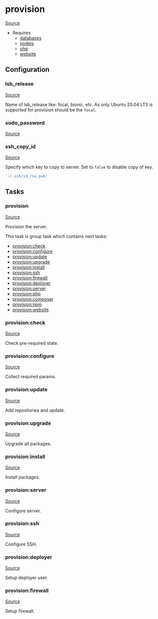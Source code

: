 <!-- DO NOT EDIT THIS FILE! -->
<!-- Instead edit recipe/provision.php -->
<!-- Then run bin/docgen -->

# provision

[Source](/recipe/provision.php)

* Requires
  * [databases](/docs/recipe/provision/databases.md)
  * [nodejs](/docs/recipe/provision/nodejs.md)
  * [php](/docs/recipe/provision/php.md)
  * [website](/docs/recipe/provision/website.md)

## Configuration
### lsb_release
[Source](https://github.com/deployphp/deployer/blob/master/recipe/provision.php#L16)

Name of lsb_release like: focal, bionic, etc.
As only Ubuntu 20.04 LTS is supported for provision should be the `focal`.



### sudo_password
[Source](https://github.com/deployphp/deployer/blob/master/recipe/provision.php#L213)





### ssh_copy_id
[Source](https://github.com/deployphp/deployer/blob/master/recipe/provision.php#L219)

Specify which key to copy to server.
Set to `false` to disable copy of key.

```php title="Default value"
'~/.ssh/id_rsa.pub'
```



## Tasks

### provision
[Source](https://github.com/deployphp/deployer/blob/master/recipe/provision.php#L21)

Provision the server.




This task is group task which contains next tasks:
* [provision:check](/docs/recipe/provision.md#provisioncheck)
* [provision:configure](/docs/recipe/provision.md#provisionconfigure)
* [provision:update](/docs/recipe/provision.md#provisionupdate)
* [provision:upgrade](/docs/recipe/provision.md#provisionupgrade)
* [provision:install](/docs/recipe/provision.md#provisioninstall)
* [provision:ssh](/docs/recipe/provision.md#provisionssh)
* [provision:firewall](/docs/recipe/provision.md#provisionfirewall)
* [provision:deployer](/docs/recipe/provision.md#provisiondeployer)
* [provision:server](/docs/recipe/provision.md#provisionserver)
* [provision:php](/docs/recipe/provision/php.md#provisionphp)
* [provision:composer](/docs/recipe/provision/php.md#provisioncomposer)
* [provision:npm](/docs/recipe/provision/nodejs.md#provisionnpm)
* [provision:website](/docs/recipe/provision/website.md#provisionwebsite)


### provision:check
[Source](https://github.com/deployphp/deployer/blob/master/recipe/provision.php#L38)

Check pre-required state.




### provision:configure
[Source](https://github.com/deployphp/deployer/blob/master/recipe/provision.php#L57)

Collect required params.




### provision:update
[Source](https://github.com/deployphp/deployer/blob/master/recipe/provision.php#L80)

Add repositories and update.




### provision:upgrade
[Source](https://github.com/deployphp/deployer/blob/master/recipe/provision.php#L102)

Upgrade all packages.




### provision:install
[Source](https://github.com/deployphp/deployer/blob/master/recipe/provision.php#L109)

Install packages.




### provision:server
[Source](https://github.com/deployphp/deployer/blob/master/recipe/provision.php#L142)

Configure server.




### provision:ssh
[Source](https://github.com/deployphp/deployer/blob/master/recipe/provision.php#L203)

Configure SSH.




### provision:deployer
[Source](https://github.com/deployphp/deployer/blob/master/recipe/provision.php#L222)

Setup deployer user.




### provision:firewall
[Source](https://github.com/deployphp/deployer/blob/master/recipe/provision.php#L269)

Setup firewall.




